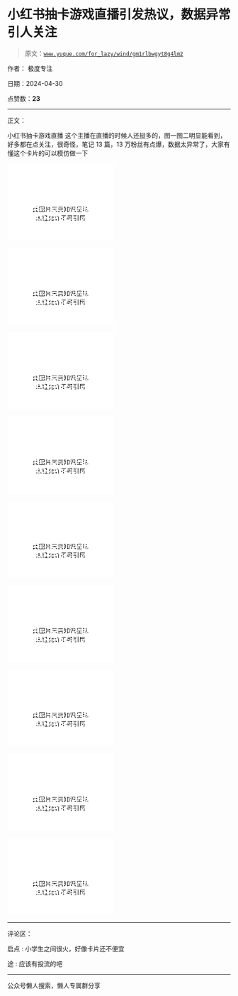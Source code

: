 # 小红书抽卡游戏直播引发热议，数据异常引人关注

> 原文：[`www.yuque.com/for_lazy/wind/gm1rlbwgyt8g4lm2`](https://www.yuque.com/for_lazy/wind/gm1rlbwgyt8g4lm2)

作者： 极度专注

日期：2024-04-30

点赞数：**23**

* * *

正文：

小红书抽卡游戏直播
这个主播在直播的时候人还挺多的，图一图二明显能看到，好多都在点关注，很奇怪，笔记 13 篇，13 万粉丝有点爆，数据太异常了，大家有懂这个卡片的可以模仿做一下

![](img/d101b8918f8379f6b9ae41547b0a0f3c.png)

![](img/aca5cb5bec6d20f87bd17e7d84e350cf.png)

![](img/961cebcac41afc315ded44870ba0d177.png)

![](img/4e07b32b1217664aa4cd3f284bdf1b10.png)

![](img/528e4052e1a5cda20b257e6889b08e36.png)

![](img/86459fac022f82a1d06cc9be8930a337.png)

![](img/6e468727708b90143908272f6016c49c.png)

![](img/ad8f7e61c1dcc44b079fb61c49c7aa9b.png)

![](img/1ccb6dd06497aea9e40150a169f862ac.png)

* * *

评论区：

启点 : 小学生之间很火，好像卡片还不便宜

途 : 应该有投流的吧

* * *

公众号懒人搜索，懒人专属群分享